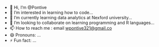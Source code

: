 - 👋 Hi, I’m @Pontive
- 👀 I’m interested in learning how to code...
- 🌱 I’m currently learning data analytics at Nexford university...
- 💞️ I’m looking to collaborate on learning programming and R languages...
- 📫 How to reach me : email wpontive321@gmail.co
- 😄 Pronouns: ...
- ⚡ Fun fact: ...

<!---
Pontive/Pontive is a ✨ special ✨ repository because its `README.md` (this file) appears on your GitHub profile.
You can click the Preview link to take a look at your changes.
--->
